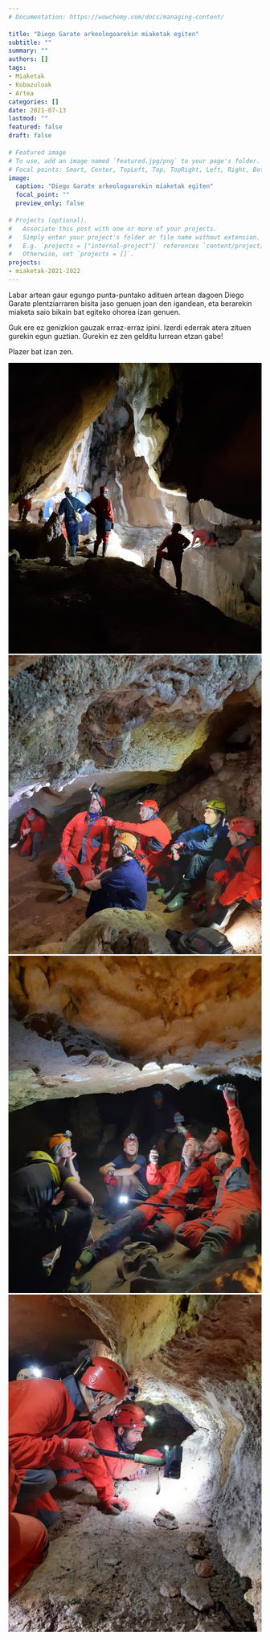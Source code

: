 ```yaml
---
# Documentation: https://wowchemy.com/docs/managing-content/

title: "Diego Garate arkeologoarekin miaketak egiten"
subtitle: ""
summary: ""
authors: []
tags:
- Miaketak
- Kobazuloak
- Artea
categories: []
date: 2021-07-13
lastmod: ""
featured: false
draft: false

# Featured image
# To use, add an image named `featured.jpg/png` to your page's folder.
# Focal points: Smart, Center, TopLeft, Top, TopRight, Left, Right, BottomLeft, Bottom, BottomRight.
image:
  caption: "Diego Garate arkeologoarekin miaketak egiten"
  focal_point: ""
  preview_only: false

# Projects (optional).
#   Associate this post with one or more of your projects.
#   Simply enter your project's folder or file name without extension.
#   E.g. `projects = ["internal-project"]` references `content/project/deep-learning/index.md`.
#   Otherwise, set `projects = []`.
projects: 
- miaketak-2021-2022
---
```


Labar artean gaur egungo punta-puntako adituen artean dagoen Diego Garate plentziarraren bisita jaso genuen joan den igandean, eta berarekin miaketa saio bikain bat egiteko ohorea izan genuen.

Guk ere ez genizkion gauzak erraz-erraz ipini. Izerdi ederrak atera zituen gurekin egun guztian. Gurekin ez zen gelditu lurrean etzan gabe!

Plazer bat izan zen.

![Miaketak](media/1.jpg)
![Miaketak](media/2.jpg)
![Miaketak](media/3.jpg)
![Miaketak](media/4.jpg)
